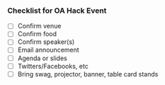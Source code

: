 ### Checklist for OA Hack Event

- [ ] Confirm venue
- [ ] Confirm food
- [ ] Confirm speaker(s)
- [ ] Email announcement
- [ ] Agenda or slides
- [ ] Twitters/Facebooks, etc
- [ ] Bring swag, projector, banner, table card stands
